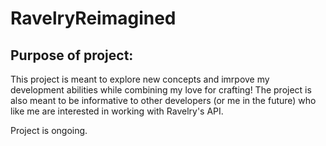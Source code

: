 # RavelryReimagined

## Purpose of project:

This project is meant to explore new concepts and imrpove my development abilities  while combining my love for crafting!
The project is also meant to be informative to other developers (or me in the future) who like me are interested in working with Ravelry's API. 

Project is ongoing.